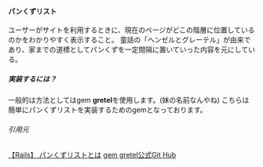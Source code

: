 #### パンくずリスト
ユーザーがサイトを利用するときに、現在のページがどこの階層に位置しているのかをわかりやすく表示すること。
童話の「ヘンゼルとグレーテル」が由来であり、家までの道標としてパンくずを一定間隔に置いていった内容を元にしている。
##### 実装するには？
一般的は方法としてはgem **gretel**を使用します。(妹の名前なんやね)
こちらは簡単にパンくずリストを実装するためのgemとなっております。
###### 引用元
[【Rails】 パンくずリストとは](https://qiita.com/mmaumtjgj/items/95a3b25f9b08da004997)
[gem gretel公式Git Hub](https://github.com/kzkn/gretel)
